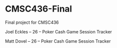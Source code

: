 # CMSC436-Final
Final project for CMSC436

Joel Eckles – 26 – Poker Cash Game Session Tracker

Matt Dovel – 26 – Poker Cash Game Session Tracker
